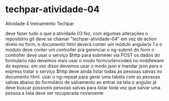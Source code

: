 # techpar-atividade-04
Atividade 4 treinamento Techpar

deve fazer tudo o que a atividade 03 fez, com algumas alterações
o repositório git deve se chamar "techpar-atividade-04"
em vez de action direto no form, o documento html deverá conter um módulo angularjs 1.x
o módulo deve conter um controller pra gerenciar o ng-submit do form
o controller deve usar o serviço $http para submeter via POST os dados do formulário
não devemos mais usar o modo form/urlencoded no middleware do express. em vez disso devemos usar o modo json e mandar json para o express tratar
o serviço $http deve ainda listar todas as pessoas salvas no documento html.
usar o ng-repeat para gerar uma tabela com as pessoas salvas abaixo do formulário de salvamento
ao entrar na tela o angular já deve buscar possíveis pessoas salvas para listar
toda vez que salvar uma pessoa a lista deve ser recuperada novamente
